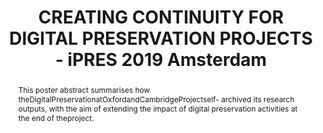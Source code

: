 ---
abstract: This poster abstract summarises how theDigitalPreservationatOxfordandCambridgeProjectself-
  archived its research outputs, with the aim of extending the impact of digital preservation
  activities at the end of theproject.
creators:
- Halvarsson, Edith
- Mason, Sarah
date: null
document_url: https://services.phaidra.univie.ac.at/api/object/o:1081741/download
grand_parent: iPRES
institutions: []
keywords: []
landing_page_url: https://phaidra.univie.ac.at/o:1081741
language: eng
layout: publication
license: CC BY 4.0 International
notes_url: null
parent: iPRES 2019
presentation_url: null
size: 142038
source_name: iPRES
title: CREATING CONTINUITY FOR DIGITAL PRESERVATION PROJECTS - iPRES 2019 Amsterdam
type: poster
year: 2019
---